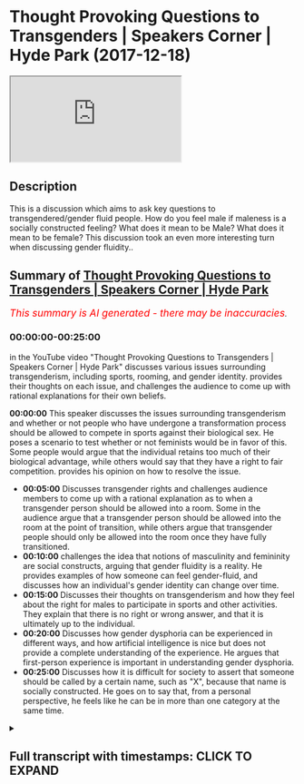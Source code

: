 # Thought Provoking Questions to Transgenders | Speakers Corner | Hyde Park (2017-12-18)

<iframe loading='lazy' allow='autoplay' src='https://www.youtube.com/embed/is61wp1w7-w'></iframe>

## Description

This is a discussion which aims to ask key questions to transgendered/gender fluid people. How do you feel male if maleness is a socially constructed feeling? What does it mean to be Male? What does it mean to be female? This discussion took an even more interesting turn when discussing gender fluidity..

## Summary of [Thought Provoking Questions to Transgenders | Speakers Corner | Hyde Park](https://www.youtube.com/watch?v=is61wp1w7-w)

*<span style="color:red; font-size:125%">This summary is AI generated - there may be inaccuracies</span>. [](/)*

### <a onclick="modifyYTiframeseektime('0')">00:00:00-00:25:00</a>

in the YouTube video "Thought Provoking Questions to Transgenders | Speakers Corner | Hyde Park" discusses various issues surrounding transgenderism, including sports, rooming, and gender identity. provides their thoughts on each issue, and challenges the audience to come up with rational explanations for their own beliefs.

**<a onclick="modifyYTiframeseektime('0')">00:00:00</a>** This speaker discusses the issues surrounding transgenderism and whether or not people who have undergone a transformation process should be allowed to compete in sports against their biological sex. He poses a scenario to test whether or not feminists would be in favor of this. Some people would argue that the individual retains too much of their biological advantage, while others would say that they have a right to fair competition. provides his opinion on how to resolve the issue.

* **<a onclick="modifyYTiframeseektime('300')">00:05:00</a>** Discusses transgender rights and challenges audience members to come up with a rational explanation as to when a transgender person should be allowed into a room. Some in the audience argue that a transgender person should be allowed into the room at the point of transition, while others argue that transgender people should only be allowed into the room once they have fully transitioned.
* **<a onclick="modifyYTiframeseektime('600')">00:10:00</a>** challenges the idea that notions of masculinity and femininity are social constructs, arguing that gender fluidity is a reality. He provides examples of how someone can feel gender-fluid, and discusses how an individual's gender identity can change over time.
* **<a onclick="modifyYTiframeseektime('900')">00:15:00</a>** Discusses their thoughts on transgenderism and how they feel about the right for males to participate in sports and other activities. They explain that there is no right or wrong answer, and that it is ultimately up to the individual.
* **<a onclick="modifyYTiframeseektime('1200')">00:20:00</a>** Discusses how gender dysphoria can be experienced in different ways, and how artificial intelligence is nice but does not provide a complete understanding of the experience. He argues that first-person experience is important in understanding gender dysphoria.
* **<a onclick="modifyYTiframeseektime('1500')">00:25:00</a>** Discusses how it is difficult for society to assert that someone should be called by a certain name, such as "X", because that name is socially constructed. He goes on to say that, from a personal perspective, he feels like he can be in more than one category at the same time.

<details><summary><h2>Full transcript with timestamps: CLICK TO EXPAND</h2></summary>

<a onclick="modifyYTiframeseektime('0')">0:00:00</a> is that Christian nothing because she's  
<a onclick="modifyYTiframeseektime('4')">0:00:04</a> wearing to ask you know why I find  
<a onclick="modifyYTiframeseektime('70')">0:01:10</a> interested there's two reasons like one  
<a onclick="modifyYTiframeseektime('73')">0:01:13</a> or all of them is is split the feminist  
<a onclick="modifyYTiframeseektime('76')">0:01:16</a> movement so the feminist movement seem  
<a onclick="modifyYTiframeseektime('79')">0:01:19</a> to be divided on the idea of trans like  
<a onclick="modifyYTiframeseektime('81')">0:01:21</a> what to do in certain circumstances and  
<a onclick="modifyYTiframeseektime('84')">0:01:24</a> it's also split homosexuals like so I  
<a onclick="modifyYTiframeseektime('87')">0:01:27</a> feel like some homes so can I ask you  
<a onclick="modifyYTiframeseektime('94')">0:01:34</a> some questions because for me yeah  
<a onclick="modifyYTiframeseektime('97')">0:01:37</a> oh just trying are you friends let me  
<a onclick="modifyYTiframeseektime('114')">0:01:54</a> ask you a question do you know Wi-Fi  
<a onclick="modifyYTiframeseektime('116')">0:01:56</a> interesting consider the following  
<a onclick="modifyYTiframeseektime('119')">0:01:59</a> scenario because you know this is where  
<a onclick="modifyYTiframeseektime('122')">0:02:02</a> I find the contentious issues are the  
<a onclick="modifyYTiframeseektime('126')">0:02:06</a> sports out there like sports mixed  
<a onclick="modifyYTiframeseektime('128')">0:02:08</a> martial artists football even rugby lots  
<a onclick="modifyYTiframeseektime('132')">0:02:12</a> of sports where I think society has  
<a onclick="modifyYTiframeseektime('135')">0:02:15</a> agreed that one gender has a biological  
<a onclick="modifyYTiframeseektime('141')">0:02:21</a> do you agree with this all right so so  
<a onclick="modifyYTiframeseektime('145')">0:02:25</a> that so males having a biological  
<a onclick="modifyYTiframeseektime('146')">0:02:26</a> advantage over females exactly so now  
<a onclick="modifyYTiframeseektime('165')">0:02:45</a> let me put you in a certain situation  
<a onclick="modifyYTiframeseektime('167')">0:02:47</a> ask you guys a question right say for  
<a onclick="modifyYTiframeseektime('170')">0:02:50</a> example you have a trans like yourself  
<a onclick="modifyYTiframeseektime('171')">0:02:51</a> or actually let's make it the opposite  
<a onclick="modifyYTiframeseektime('175')">0:02:55</a> way yeah so you have someone who's a  
<a onclick="modifyYTiframeseektime('178')">0:02:58</a> male who becomes female all right all  
<a onclick="modifyYTiframeseektime('183')">0:03:03</a> right  
<a onclick="modifyYTiframeseektime('184')">0:03:04</a> would you protect that person's right to  
<a onclick="modifyYTiframeseektime('187')">0:03:07</a> say for example they wanted to  
<a onclick="modifyYTiframeseektime('190')">0:03:10</a> participate in sport obviously they are  
<a onclick="modifyYTiframeseektime('192')">0:03:12</a> allowed to participate in sport yeah  
<a onclick="modifyYTiframeseektime('194')">0:03:14</a> alright say they want to participate in  
<a onclick="modifyYTiframeseektime('196')">0:03:16</a> sport would you protect their right to  
<a onclick="modifyYTiframeseektime('198')">0:03:18</a> for example without man became a woman  
<a onclick="modifyYTiframeseektime('200')">0:03:20</a> too because they want to be identified  
<a onclick="modifyYTiframeseektime('202')">0:03:22</a> as women right that's it they want it  
<a onclick="modifyYTiframeseektime('205')">0:03:25</a> they don't want to be even known as a  
<a onclick="modifyYTiframeseektime('206')">0:03:26</a> man anymore  
<a onclick="modifyYTiframeseektime('207')">0:03:27</a> that's that's behind them right so so so  
<a onclick="modifyYTiframeseektime('211')">0:03:31</a> man yeah could they now participate in a  
<a onclick="modifyYTiframeseektime('213')">0:03:33</a> woman's side of it should they be able  
<a onclick="modifyYTiframeseektime('216')">0:03:36</a> to yeah okay now this is the thing  
<a onclick="modifyYTiframeseektime('218')">0:03:38</a> because a lot of feminists would argue  
<a onclick="modifyYTiframeseektime('219')">0:03:39</a> that they shouldn't and they'll swim in  
<a onclick="modifyYTiframeseektime('222')">0:03:42</a> this I'm not saying they're right or  
<a onclick="modifyYTiframeseektime('222')">0:03:42</a> wrong I want your opinion right those  
<a onclick="modifyYTiframeseektime('225')">0:03:45</a> feminists would argue that hold on  
<a onclick="modifyYTiframeseektime('226')">0:03:46</a> because actually this is where the lines  
<a onclick="modifyYTiframeseektime('228')">0:03:48</a> between what is referred to as a social  
<a onclick="modifyYTiframeseektime('230')">0:03:50</a> construction and what's the biological  
<a onclick="modifyYTiframeseektime('232')">0:03:52</a> reality become blurred because here we  
<a onclick="modifyYTiframeseektime('234')">0:03:54</a> know that testosterone is a is obviously  
<a onclick="modifyYTiframeseektime('239')">0:03:59</a> a hormone which is which which enhances  
<a onclick="modifyYTiframeseektime('242')">0:04:02</a> your strength and it enhances your  
<a onclick="modifyYTiframeseektime('243')">0:04:03</a> biological bilities right so if that is  
<a onclick="modifyYTiframeseektime('246')">0:04:06</a> the case if someone even if they've had  
<a onclick="modifyYTiframeseektime('249')">0:04:09</a> like hormone blockers and if they had  
<a onclick="modifyYTiframeseektime('250')">0:04:10</a> like the whole operation even if they've  
<a onclick="modifyYTiframeseektime('253')">0:04:13</a> had that whole system you will still  
<a onclick="modifyYTiframeseektime('256')">0:04:16</a> have an enhanced hormonal biological  
<a onclick="modifyYTiframeseektime('259')">0:04:19</a> advantage from a successful perspective  
<a onclick="modifyYTiframeseektime('262')">0:04:22</a> right so some would argue is just like  
<a onclick="modifyYTiframeseektime('264')">0:04:24</a> taking steroids yeah that like you're  
<a onclick="modifyYTiframeseektime('266')">0:04:26</a> not allowed to take stories in my sports  
<a onclick="modifyYTiframeseektime('267')">0:04:27</a> yeah so how would you ice it so they all  
<a onclick="modifyYTiframeseektime('269')">0:04:29</a> say look it's not fair for someone who  
<a onclick="modifyYTiframeseektime('272')">0:04:32</a> has gone through that whole  
<a onclick="modifyYTiframeseektime('273')">0:04:33</a> transformative process yet it retains a  
<a onclick="modifyYTiframeseektime('276')">0:04:36</a> lot of the biological advantage of being  
<a onclick="modifyYTiframeseektime('278')">0:04:38</a> a man to be able to participate in a  
<a onclick="modifyYTiframeseektime('282')">0:04:42</a> woman only thing like that in fact it  
<a onclick="modifyYTiframeseektime('284')">0:04:44</a> could be argued that if they do  
<a onclick="modifyYTiframeseektime('286')">0:04:46</a> participate that would be depreciating  
<a onclick="modifyYTiframeseektime('288')">0:04:48</a> from women's rights because women have a  
<a onclick="modifyYTiframeseektime('290')">0:04:50</a> right to fair contest right so can you  
<a onclick="modifyYTiframeseektime('292')">0:04:52</a> see the two sides so okay tell me how  
<a onclick="modifyYTiframeseektime('294')">0:04:54</a> you resolve it  
<a onclick="modifyYTiframeseektime('330')">0:05:30</a> so you think you think that the right of  
<a onclick="modifyYTiframeseektime('333')">0:05:33</a> that person to participate in the gender  
<a onclick="modifyYTiframeseektime('336')">0:05:36</a> of the of the chosen gender is Trump's  
<a onclick="modifyYTiframeseektime('342')">0:05:42</a> yeah and we don't like Trump I think  
<a onclick="modifyYTiframeseektime('344')">0:05:44</a> we're on the same side but it Trump's  
<a onclick="modifyYTiframeseektime('348')">0:05:48</a> the the advances that they make  
<a onclick="modifyYTiframeseektime('372')">0:06:12</a> Chipping they should be case by case or  
<a onclick="modifyYTiframeseektime('374')">0:06:14</a> something yes but you know what that was  
<a onclick="modifyYTiframeseektime('376')">0:06:16</a> suggested because if you if you if we  
<a onclick="modifyYTiframeseektime('378')">0:06:18</a> had it that way then you'd have some  
<a onclick="modifyYTiframeseektime('380')">0:06:20</a> women but the point is this  
<a onclick="modifyYTiframeseektime('384')">0:06:24</a> then discrimination will still exist  
<a onclick="modifyYTiframeseektime('385')">0:06:25</a> against transgendered people because  
<a onclick="modifyYTiframeseektime('388')">0:06:28</a> some people will be judged oh yeah this  
<a onclick="modifyYTiframeseektime('391')">0:06:31</a> guy's got all this this woman right has  
<a onclick="modifyYTiframeseektime('394')">0:06:34</a> too much testosterone her body so the  
<a onclick="modifyYTiframeseektime('398')">0:06:38</a> issue is here it seemed like a question  
<a onclick="modifyYTiframeseektime('401')">0:06:41</a> with no answer you see what I mean  
<a onclick="modifyYTiframeseektime('406')">0:06:46</a> it seems like a question with no answer  
<a onclick="modifyYTiframeseektime('417')">0:06:57</a> okay let me ask you another question  
<a onclick="modifyYTiframeseektime('420')">0:07:00</a> we must go another question now we have  
<a onclick="modifyYTiframeseektime('423')">0:07:03</a> boys schools and girls schools now let's  
<a onclick="modifyYTiframeseektime('424')">0:07:04</a> go become a little more easy right this  
<a onclick="modifyYTiframeseektime('425')">0:07:05</a> is easy you're Nathan Nathan I like your  
<a onclick="modifyYTiframeseektime('469')">0:07:49</a> thinking in a way yeah I like your  
<a onclick="modifyYTiframeseektime('471')">0:07:51</a> open-minded I'll be honest with you I  
<a onclick="modifyYTiframeseektime('473')">0:07:53</a> don't find your open-mindedness among  
<a onclick="modifyYTiframeseektime('475')">0:07:55</a> other transgender some are very militant  
<a onclick="modifyYTiframeseektime('480')">0:08:00</a> right I think your your approach is a  
<a onclick="modifyYTiframeseektime('483')">0:08:03</a> bit more fresh because frankly we live  
<a onclick="modifyYTiframeseektime('490')">0:08:10</a> that what you've said there is fair  
<a onclick="modifyYTiframeseektime('493')">0:08:13</a> enough  
<a onclick="modifyYTiframeseektime('494')">0:08:14</a> considering the circumcised let me tell  
<a onclick="modifyYTiframeseektime('495')">0:08:15</a> you why because frankly if we were  
<a onclick="modifyYTiframeseektime('498')">0:08:18</a> living and we're living it this is the  
<a onclick="modifyYTiframeseektime('499')">0:08:19</a> age we're living in now right we're  
<a onclick="modifyYTiframeseektime('501')">0:08:21</a> living in an age where it's very  
<a onclick="modifyYTiframeseektime('503')">0:08:23</a> possible for there to be some kind of  
<a onclick="modifyYTiframeseektime('508')">0:08:28</a> policy change where now because this is  
<a onclick="modifyYTiframeseektime('512')">0:08:32</a> one of the contentious ones like where  
<a onclick="modifyYTiframeseektime('513')">0:08:33</a> do we put trans I for example as  
<a onclick="modifyYTiframeseektime('514')">0:08:34</a> transgendered man at one point so  
<a onclick="modifyYTiframeseektime('517')">0:08:37</a> someone who's had a sex change and  
<a onclick="modifyYTiframeseektime('520')">0:08:40</a> become a woman yeah  
<a onclick="modifyYTiframeseektime('521')">0:08:41</a> at what point should they be allowed  
<a onclick="modifyYTiframeseektime('523')">0:08:43</a> into the room as toilet as soon as they  
<a onclick="modifyYTiframeseektime('527')">0:08:47</a> identify yeah okay let me ask I want to  
<a onclick="modifyYTiframeseektime('530')">0:08:50</a> get all of their opinions let me  
<a onclick="modifyYTiframeseektime('550')">0:09:10</a> challenge you on that right so for  
<a onclick="modifyYTiframeseektime('553')">0:09:13</a> example if I and it's difficult if I had  
<a onclick="modifyYTiframeseektime('557')">0:09:17</a> to do nothing could be some kind of I'd  
<a onclick="modifyYTiframeseektime('559')">0:09:19</a> have a serious advantage let's be honest  
<a onclick="modifyYTiframeseektime('564')">0:09:24</a> and it wouldn't be an easy operation  
<a onclick="modifyYTiframeseektime('567')">0:09:27</a> anyways the point is this if somebody  
<a onclick="modifyYTiframeseektime('572')">0:09:32</a> transferred from being a man to a woman  
<a onclick="modifyYTiframeseektime('574')">0:09:34</a> only by virtue of just actually saying  
<a onclick="modifyYTiframeseektime('576')">0:09:36</a> that okay now I'm a woman now yeah  
<a onclick="modifyYTiframeseektime('577')">0:09:37</a> you're saying that the point at which  
<a onclick="modifyYTiframeseektime('579')">0:09:39</a> they should be allowed into the toilet  
<a onclick="modifyYTiframeseektime('581')">0:09:41</a> is the point to which that they identify  
<a onclick="modifyYTiframeseektime('582')">0:09:42</a> yeah  
<a onclick="modifyYTiframeseektime('586')">0:09:46</a> are you LGBT as well what what does that  
<a onclick="modifyYTiframeseektime('592')">0:09:52</a> mean can you tell me no way  
<a onclick="modifyYTiframeseektime('598')">0:09:58</a> really yeah what do you mean by okay  
<a onclick="modifyYTiframeseektime('603')">0:10:03</a> hold on hold on hold on this is really  
<a onclick="modifyYTiframeseektime('606')">0:10:06</a> interesting this is well this one here  
<a onclick="modifyYTiframeseektime('607')">0:10:07</a> no you see this question of we'll put it  
<a onclick="modifyYTiframeseektime('611')">0:10:11</a> on the side for saying this gender  
<a onclick="modifyYTiframeseektime('612')">0:10:12</a> fluidity here I'm gonna actually  
<a onclick="modifyYTiframeseektime('615')">0:10:15</a> challenge your little girl name okay  
<a onclick="modifyYTiframeseektime('617')">0:10:17</a> let's challenge her on you know you said  
<a onclick="modifyYTiframeseektime('621')">0:10:21</a> some days you feel milk and some days  
<a onclick="modifyYTiframeseektime('624')">0:10:24</a> you feel female yeah okay  
<a onclick="modifyYTiframeseektime('626')">0:10:26</a> do you accept that do you accept that  
<a onclick="modifyYTiframeseektime('631')">0:10:31</a> notions of masculinity and femininity  
<a onclick="modifyYTiframeseektime('633')">0:10:33</a> are social constructs are you with me  
<a onclick="modifyYTiframeseektime('641')">0:10:41</a> listen to me carefully do you accept  
<a onclick="modifyYTiframeseektime('644')">0:10:44</a> that notions of femininity are social  
<a onclick="modifyYTiframeseektime('646')">0:10:46</a> constructs in other words you would  
<a onclick="modifyYTiframeseektime('648')">0:10:48</a> argue right that the idea of woman  
<a onclick="modifyYTiframeseektime('651')">0:10:51</a> preferring pink or the idea of women  
<a onclick="modifyYTiframeseektime('654')">0:10:54</a> being in the house or kitchen all that  
<a onclick="modifyYTiframeseektime('655')">0:10:55</a> stuff that's a social construct based on  
<a onclick="modifyYTiframeseektime('658')">0:10:58</a> the patriarchal society right okay you  
<a onclick="modifyYTiframeseektime('661')">0:11:01</a> accept this right ideas of masculinity  
<a onclick="modifyYTiframeseektime('664')">0:11:04</a> therefore are also socially constructed  
<a onclick="modifyYTiframeseektime('666')">0:11:06</a> okay you accept that yeah all right if  
<a onclick="modifyYTiframeseektime('669')">0:11:09</a> you accept that which by the way  
<a onclick="modifyYTiframeseektime('671')">0:11:11</a> personally I don't accept it completely  
<a onclick="modifyYTiframeseektime('672')">0:11:12</a> there is some truth in it some I don't  
<a onclick="modifyYTiframeseektime('675')">0:11:15</a> completely accept it but if you accept  
<a onclick="modifyYTiframeseektime('676')">0:11:16</a> that if you okay can you see my question  
<a onclick="modifyYTiframeseektime('682')">0:11:22</a> right my question here is gonna be how  
<a onclick="modifyYTiframeseektime('684')">0:11:24</a> do you define gender fluidity when  
<a onclick="modifyYTiframeseektime('687')">0:11:27</a> gender has lost meaning because there is  
<a onclick="modifyYTiframeseektime('691')">0:11:31</a> no such thing as if because if  
<a onclick="modifyYTiframeseektime('693')">0:11:33</a> femininity and masculinity are social  
<a onclick="modifyYTiframeseektime('695')">0:11:35</a> constructs then you can't say I feel  
<a onclick="modifyYTiframeseektime('698')">0:11:38</a> masculine or feel feminine because both  
<a onclick="modifyYTiframeseektime('700')">0:11:40</a> of those things are subjective value  
<a onclick="modifyYTiframeseektime('702')">0:11:42</a> judgments which are socially constructed  
<a onclick="modifyYTiframeseektime('704')">0:11:44</a> reality maybe is the case that gender  
<a onclick="modifyYTiframeseektime('706')">0:11:46</a> fluidity is a social constructed reality  
<a onclick="modifyYTiframeseektime('708')">0:11:48</a> how do you know that what you're going  
<a onclick="modifyYTiframeseektime('710')">0:11:50</a> through is not socially construct  
<a onclick="modifyYTiframeseektime('716')">0:11:56</a> how do you know it's gender fluidity and  
<a onclick="modifyYTiframeseektime('718')">0:11:58</a> it's not just homo loop in your mood  
<a onclick="modifyYTiframeseektime('721')">0:12:01</a> swings  
<a onclick="modifyYTiframeseektime('722')">0:12:02</a> that literally you feel angry at one  
<a onclick="modifyYTiframeseektime('723')">0:12:03</a> point and that you know how do you know  
<a onclick="modifyYTiframeseektime('725')">0:12:05</a> how would you also differentiate between  
<a onclick="modifyYTiframeseektime('726')">0:12:06</a> those things how do you know for example  
<a onclick="modifyYTiframeseektime('730')">0:12:10</a> when was it when were you when did you  
<a onclick="modifyYTiframeseektime('731')">0:12:11</a> feel man bleep what do you feel like a  
<a onclick="modifyYTiframeseektime('733')">0:12:13</a> man okay fine but what you say your  
<a onclick="modifyYTiframeseektime('746')">0:12:26</a> gender fluid yeah those days will you  
<a onclick="modifyYTiframeseektime('748')">0:12:28</a> feel like I'm like a man to put it  
<a onclick="modifyYTiframeseektime('750')">0:12:30</a> crudely obviously that has socially you  
<a onclick="modifyYTiframeseektime('753')">0:12:33</a> know constructed implications you gender  
<a onclick="modifyYTiframeseektime('756')">0:12:36</a> fluid as well are you gonna fluid okay I  
<a onclick="modifyYTiframeseektime('758')">0:12:38</a> can ask you both those days you feel  
<a onclick="modifyYTiframeseektime('760')">0:12:40</a> like a man first of all how do you know  
<a onclick="modifyYTiframeseektime('763')">0:12:43</a> you feel like a moment what does that  
<a onclick="modifyYTiframeseektime('772')">0:12:52</a> mean what does that mean how would you  
<a onclick="modifyYTiframeseektime('773')">0:12:53</a> do stick with me stick with me because  
<a onclick="modifyYTiframeseektime('779')">0:12:59</a> this is interesting for me go ahead you  
<a onclick="modifyYTiframeseektime('782')">0:13:02</a> see you feel more masculine so tell me  
<a onclick="modifyYTiframeseektime('784')">0:13:04</a> what that means  
<a onclick="modifyYTiframeseektime('794')">0:13:14</a> so tell me like how tell me what you so  
<a onclick="modifyYTiframeseektime('799')">0:13:19</a> give me some things that you feel when  
<a onclick="modifyYTiframeseektime('800')">0:13:20</a> you feel masking aggression close I'm a  
<a onclick="modifyYTiframeseektime('844')">0:14:04</a> man right  
<a onclick="modifyYTiframeseektime('845')">0:14:05</a> I identify as a man so I know how it  
<a onclick="modifyYTiframeseektime('848')">0:14:08</a> feels to be an experience  
<a onclick="modifyYTiframeseektime('854')">0:14:14</a> tell me what emotions we're talking  
<a onclick="modifyYTiframeseektime('857')">0:14:17</a> about here that those days you feel  
<a onclick="modifyYTiframeseektime('858')">0:14:18</a>  gender-fluid a bit manly tell me  
<a onclick="modifyYTiframeseektime('861')">0:14:21</a> those things dim your emotion just one  
<a onclick="modifyYTiframeseektime('871')">0:14:31</a> now though a buyer is no wrong answer  
<a onclick="modifyYTiframeseektime('873')">0:14:33</a> this is the zero okay so let's get these  
<a onclick="modifyYTiframeseektime('925')">0:15:25</a> girls involved this all cuz I wanna know  
<a onclick="modifyYTiframeseektime('927')">0:15:27</a> if you share honestly I'm learning from  
<a onclick="modifyYTiframeseektime('929')">0:15:29</a> you guys don't take this I look like you  
<a onclick="modifyYTiframeseektime('932')">0:15:32</a> get me I'm just because I haven't met my  
<a onclick="modifyYTiframeseektime('934')">0:15:34</a> whole life I've met everyone but I've  
<a onclick="modifyYTiframeseektime('937')">0:15:37</a> not met gender food that's why I met  
<a onclick="modifyYTiframeseektime('956')">0:15:56</a> some people that claim to be like this  
<a onclick="modifyYTiframeseektime('957')">0:15:57</a> right but I never believed them right  
<a onclick="modifyYTiframeseektime('961')">0:16:01</a> my question is this  
<a onclick="modifyYTiframeseektime('964')">0:16:04</a> she was saying and I want her to pay  
<a onclick="modifyYTiframeseektime('966')">0:16:06</a> attention should I call you hurt him  
<a onclick="modifyYTiframeseektime('969')">0:16:09</a> okay that's cool then that makes it easy  
<a onclick="modifyYTiframeseektime('972')">0:16:12</a> for me  
<a onclick="modifyYTiframeseektime('973')">0:16:13</a> I called him see I need to change an  
<a onclick="modifyYTiframeseektime('976')">0:16:16</a> example listen because we're trying to  
<a onclick="modifyYTiframeseektime('980')">0:16:20</a> get to the bottom of something I said  
<a onclick="modifyYTiframeseektime('982')">0:16:22</a> like what is how do you feel when you're  
<a onclick="modifyYTiframeseektime('985')">0:16:25</a> like basically having your Matt mill day  
<a onclick="modifyYTiframeseektime('986')">0:16:26</a> so she goes things like I'll come into  
<a onclick="modifyYTiframeseektime('988')">0:16:28</a> more like male groups playing sports  
<a onclick="modifyYTiframeseektime('992')">0:16:32</a> will get more things like that so do  
<a onclick="modifyYTiframeseektime('994')">0:16:34</a> direct does that resonate with you a  
<a onclick="modifyYTiframeseektime('995')">0:16:35</a> little bit or what why do you feel when  
<a onclick="modifyYTiframeseektime('1006')">0:16:46</a> you feel filmo or what you feel like  
<a onclick="modifyYTiframeseektime('1008')">0:16:48</a> what kind of things you feel like Jack  
<a onclick="modifyYTiframeseektime('1009')">0:16:49</a> what activities you do you ask an  
<a onclick="modifyYTiframeseektime('1011')">0:16:51</a> activity what do you do  
<a onclick="modifyYTiframeseektime('1098')">0:18:18</a> okay yeah when you're playing sports or  
<a onclick="modifyYTiframeseektime('1107')">0:18:27</a> something yeah I've heard let's go  
<a onclick="modifyYTiframeseektime('1113')">0:18:33</a> what's your call how much of you heard  
<a onclick="modifyYTiframeseektime('1114')">0:18:34</a> of us at a feminist Ryan Agassi she  
<a onclick="modifyYTiframeseektime('1118')">0:18:38</a> wrote a book and she was talking about  
<a onclick="modifyYTiframeseektime('1120')">0:18:40</a> the things that women are inhibited from  
<a onclick="modifyYTiframeseektime('1122')">0:18:42</a> doing because of them because their  
<a onclick="modifyYTiframeseektime('1124')">0:18:44</a> physical breasts she mentioned that one  
<a onclick="modifyYTiframeseektime('1125')">0:18:45</a> of those things is sports because of  
<a onclick="modifyYTiframeseektime('1127')">0:18:47</a> their physical presence  
<a onclick="modifyYTiframeseektime('1132')">0:18:52</a> I can ask another question do I am since  
<a onclick="modifyYTiframeseektime('1150')">0:19:10</a> you got a gender-fluid on on a serious  
<a onclick="modifyYTiframeseektime('1152')">0:19:12</a> level I had shown a scowl on understand  
<a onclick="modifyYTiframeseektime('1154')">0:19:14</a> right now I'm in a position of  
<a onclick="modifyYTiframeseektime('1156')">0:19:16</a> understanding your you're teaching me  
<a onclick="modifyYTiframeseektime('1158')">0:19:18</a> you're the teacher and the learner I'm  
<a onclick="modifyYTiframeseektime('1159')">0:19:19</a> the question I am the question is this  
<a onclick="modifyYTiframeseektime('1161')">0:19:21</a> you know you say them that you feel like  
<a onclick="modifyYTiframeseektime('1163')">0:19:23</a> you do gender-fluid you feel like I'm at  
<a onclick="modifyYTiframeseektime('1165')">0:19:25</a> Mill would you go as far as I say and  
<a onclick="modifyYTiframeseektime('1167')">0:19:27</a> there's no right or wrong answers to  
<a onclick="modifyYTiframeseektime('1169')">0:19:29</a> short out your opinion would you go as  
<a onclick="modifyYTiframeseektime('1171')">0:19:31</a> far as to say that we should be afforded  
<a onclick="modifyYTiframeseektime('1173')">0:19:33</a> the right to participate of males like  
<a onclick="modifyYTiframeseektime('1176')">0:19:36</a> for example sports or but you know what  
<a onclick="modifyYTiframeseektime('1191')">0:19:51</a> I'm gonna ask you before basically at  
<a onclick="modifyYTiframeseektime('1194')">0:19:54</a> what point should males that are having  
<a onclick="modifyYTiframeseektime('1196')">0:19:56</a> because this goes back to the question  
<a onclick="modifyYTiframeseektime('1197')">0:19:57</a> we had before were you were hearing it  
<a onclick="modifyYTiframeseektime('1198')">0:19:58</a> when I said that if a male describes now  
<a onclick="modifyYTiframeseektime('1201')">0:20:01</a> like he's not had the sex change per se  
<a onclick="modifyYTiframeseektime('1202')">0:20:02</a> well now they identify themselves a  
<a onclick="modifyYTiframeseektime('1204')">0:20:04</a> female should they be allowed in the  
<a onclick="modifyYTiframeseektime('1206')">0:20:06</a> female toilets and most of you said yeah  
<a onclick="modifyYTiframeseektime('1207')">0:20:07</a> it should be yeah you said I am so I  
<a onclick="modifyYTiframeseektime('1209')">0:20:09</a> think okay so what's your opinion she's  
<a onclick="modifyYTiframeseektime('1214')">0:20:14</a> saying yes she's very on about  
<a onclick="modifyYTiframeseektime('1219')">0:20:19</a> are you are you trying to sir okay so  
<a onclick="modifyYTiframeseektime('1221')">0:20:21</a> what Isis okay explain to me how because  
<a onclick="modifyYTiframeseektime('1224')">0:20:24</a> it's all know you melt a few more fuel  
<a onclick="modifyYTiframeseektime('1244')">0:20:44</a> okay can i play devil's advocate for you  
<a onclick="modifyYTiframeseektime('1246')">0:20:46</a> guys later alright so someone could  
<a onclick="modifyYTiframeseektime('1248')">0:20:48</a> argue that here if someone because you  
<a onclick="modifyYTiframeseektime('1251')">0:20:51</a> let's I'm assuming your ingenuity I  
<a onclick="modifyYTiframeseektime('1254')">0:20:54</a> believe your genuine yeah obviously  
<a onclick="modifyYTiframeseektime('1255')">0:20:55</a> right what other people might not be  
<a onclick="modifyYTiframeseektime('1258')">0:20:58</a> genuine like for example my man here  
<a onclick="modifyYTiframeseektime('1260')">0:21:00</a> right okay I'm not gonna use example  
<a onclick="modifyYTiframeseektime('1263')">0:21:03</a> okay okay my man here right you might  
<a onclick="modifyYTiframeseektime('1266')">0:21:06</a> have this crush on a girl he or he might  
<a onclick="modifyYTiframeseektime('1269')">0:21:09</a> want to just spy on someone right he  
<a onclick="modifyYTiframeseektime('1271')">0:21:11</a> identifies himself as a female for about  
<a onclick="modifyYTiframeseektime('1272')">0:21:12</a> a week  
<a onclick="modifyYTiframeseektime('1273')">0:21:13</a> okay now no seriously this is a case  
<a onclick="modifyYTiframeseektime('1276')">0:21:16</a> because if we're talking about you get  
<a onclick="modifyYTiframeseektime('1278')">0:21:18</a> what I mean  
<a onclick="modifyYTiframeseektime('1279')">0:21:19</a> so so so that person hasn't had the sex  
<a onclick="modifyYTiframeseektime('1281')">0:21:21</a> change put on a wig or something  
<a onclick="modifyYTiframeseektime('1313')">0:21:53</a> I recently had a boyfriend  
<a onclick="modifyYTiframeseektime('1350')">0:22:30</a> but she feel like okay right you say you  
<a onclick="modifyYTiframeseektime('1362')">0:22:42</a> prefer to be a man what does it mean to  
<a onclick="modifyYTiframeseektime('1365')">0:22:45</a> be a man because you know can I tell you  
<a onclick="modifyYTiframeseektime('1372')">0:22:52</a> something philosophically yes I will say  
<a onclick="modifyYTiframeseektime('1374')">0:22:54</a> to you that I don't believe you yeah  
<a onclick="modifyYTiframeseektime('1378')">0:22:58</a> fully I'll tell you why  
<a onclick="modifyYTiframeseektime('1382')">0:23:02</a> being a man is a first-person subjective  
<a onclick="modifyYTiframeseektime('1386')">0:23:06</a> experience okay you can only know how it  
<a onclick="modifyYTiframeseektime('1389')">0:23:09</a> feels that like to be a man if you are a  
<a onclick="modifyYTiframeseektime('1392')">0:23:12</a> man  
<a onclick="modifyYTiframeseektime('1392')">0:23:12</a> biologically okay would you accept that  
<a onclick="modifyYTiframeseektime('1395')">0:23:15</a> so if you felt because this is one thing  
<a onclick="modifyYTiframeseektime('1398')">0:23:18</a> that we will talk about now because it's  
<a onclick="modifyYTiframeseektime('1399')">0:23:19</a> the idea of and it's a philosophical  
<a onclick="modifyYTiframeseektime('1400')">0:23:20</a> thing nature versus nurture right  
<a onclick="modifyYTiframeseektime('1404')">0:23:24</a> naturally naturally we're born in  
<a onclick="modifyYTiframeseektime('1407')">0:23:27</a> certain ways and that we have to work  
<a onclick="modifyYTiframeseektime('1409')">0:23:29</a> out a sociologist or psychologist or  
<a onclick="modifyYTiframeseektime('1410')">0:23:30</a> whatever is at one point at what junk  
<a onclick="modifyYTiframeseektime('1413')">0:23:33</a> cha and do we believe that society has  
<a onclick="modifyYTiframeseektime('1417')">0:23:37</a> had an influence on human beings  
<a onclick="modifyYTiframeseektime('1418')">0:23:38</a> thinking the reason why I kept asking  
<a onclick="modifyYTiframeseektime('1420')">0:23:40</a> you guys about masculinity and one when  
<a onclick="modifyYTiframeseektime('1423')">0:23:43</a> you because you guys are gender fluid  
<a onclick="modifyYTiframeseektime('1424')">0:23:44</a> and you you're obviously trying gender  
<a onclick="modifyYTiframeseektime('1426')">0:23:46</a> yeah  
<a onclick="modifyYTiframeseektime('1426')">0:23:46</a> at what point you feel like a man a  
<a onclick="modifyYTiframeseektime('1428')">0:23:48</a> woman and you said okay well when I cook  
<a onclick="modifyYTiframeseektime('1430')">0:23:50</a> I feel more like a woman when I play  
<a onclick="modifyYTiframeseektime('1431')">0:23:51</a> football more like a man you said that  
<a onclick="modifyYTiframeseektime('1434')">0:23:54</a> did you get me like I feel I want to be  
<a onclick="modifyYTiframeseektime('1436')">0:23:56</a> I don't know what it is but  
<a onclick="modifyYTiframeseektime('1439')">0:23:59</a> Wow it's just open I think it's more and  
<a onclick="modifyYTiframeseektime('1442')">0:24:02</a> looking and like a feeling of life I  
<a onclick="modifyYTiframeseektime('1445')">0:24:05</a> generally have really bad for me is my  
<a onclick="modifyYTiframeseektime('1453')">0:24:13</a> weight but gender dysphoria for me is my  
<a onclick="modifyYTiframeseektime('1455')">0:24:15</a> general  
<a onclick="modifyYTiframeseektime('1456')">0:24:16</a> genitals I get what you're saying yeah I  
<a onclick="modifyYTiframeseektime('1459')">0:24:19</a> understand this size with that but what  
<a onclick="modifyYTiframeseektime('1462')">0:24:22</a> I'm saying to you is that this idea of  
<a onclick="modifyYTiframeseektime('1464')">0:24:24</a> first-person experience is very it is  
<a onclick="modifyYTiframeseektime('1466')">0:24:26</a> important that for example before I came  
<a onclick="modifyYTiframeseektime('1468')">0:24:28</a> in today I was watching this thing  
<a onclick="modifyYTiframeseektime('1469')">0:24:29</a> there's a robot a new robot called  
<a onclick="modifyYTiframeseektime('1471')">0:24:31</a> Sophie have you seen the Sophie it looks  
<a onclick="modifyYTiframeseektime('1474')">0:24:34</a> very go home and watch they weren't  
<a onclick="modifyYTiframeseektime('1476')">0:24:36</a> Sophie right Sophie is one of the most  
<a onclick="modifyYTiframeseektime('1478')">0:24:38</a> probably the most like interesting  
<a onclick="modifyYTiframeseektime('1480')">0:24:40</a> looking robots human-like robots yeah  
<a onclick="modifyYTiframeseektime('1483')">0:24:43</a> now you know it so come back you can ask  
<a onclick="modifyYTiframeseektime('1486')">0:24:46</a> her Oh Sophie questions Sophie will  
<a onclick="modifyYTiframeseektime('1487')">0:24:47</a> answer but it's a robot at the end of  
<a onclick="modifyYTiframeseektime('1489')">0:24:49</a> the day so artificial intelligence is  
<a onclick="modifyYTiframeseektime('1490')">0:24:50</a> nice but so if someone came to you and  
<a onclick="modifyYTiframeseektime('1494')">0:24:54</a> say now hold on and this is not to take  
<a onclick="modifyYTiframeseektime('1496')">0:24:56</a> away from how you feel right if someone  
<a onclick="modifyYTiframeseektime('1498')">0:24:58</a> came to you say I want to feel like I  
<a onclick="modifyYTiframeseektime('1500')">0:25:00</a> want to  
<a onclick="modifyYTiframeseektime('1501')">0:25:01</a> I feel like Sophie I feel like a robot  
<a onclick="modifyYTiframeseektime('1503')">0:25:03</a> what would you say to them no no that's  
<a onclick="modifyYTiframeseektime('1515')">0:25:15</a> fine I respect them as well for that no  
<a onclick="modifyYTiframeseektime('1517')">0:25:17</a> problem  
<a onclick="modifyYTiframeseektime('1518')">0:25:18</a> you see oh laughs no she's question is  
<a onclick="modifyYTiframeseektime('1520')">0:25:20</a> would you believe them in other words is  
<a onclick="modifyYTiframeseektime('1524')">0:25:24</a> there a way that they could know how it  
<a onclick="modifyYTiframeseektime('1526')">0:25:26</a> feels like to be like Sophie okay if I  
<a onclick="modifyYTiframeseektime('1529')">0:25:29</a> ask you a question now let's go let's go  
<a onclick="modifyYTiframeseektime('1531')">0:25:31</a> one step further if you have I'm not  
<a onclick="modifyYTiframeseektime('1533')">0:25:33</a> comparing this before anyone says  
<a onclick="modifyYTiframeseektime('1534')">0:25:34</a> anything I'm not comparing this let's  
<a onclick="modifyYTiframeseektime('1536')">0:25:36</a> say for example I say look I feel I want  
<a onclick="modifyYTiframeseektime('1540')">0:25:40</a> to be like a rhino  
<a onclick="modifyYTiframeseektime('1543')">0:25:43</a> oh you know I did at one point when I  
<a onclick="modifyYTiframeseektime('1546')">0:25:46</a> was younger when I was younger I looked  
<a onclick="modifyYTiframeseektime('1548')">0:25:48</a> at I used to watch a lot of like animal  
<a onclick="modifyYTiframeseektime('1550')">0:25:50</a> documentaries in there and I was  
<a onclick="modifyYTiframeseektime('1551')">0:25:51</a> particularly fascinated with the lion I  
<a onclick="modifyYTiframeseektime('1553')">0:25:53</a> know how to be any animal I'd probably  
<a onclick="modifyYTiframeseektime('1559')">0:25:59</a> be a lion why because the king of the  
<a onclick="modifyYTiframeseektime('1561')">0:26:01</a> jungle he's got the ability to tear down  
<a onclick="modifyYTiframeseektime('1564')">0:26:04</a> his opponent you don't have to be as big  
<a onclick="modifyYTiframeseektime('1566')">0:26:06</a> as them yeah and look at them lion it  
<a onclick="modifyYTiframeseektime('1568')">0:26:08</a> looks beautiful man  
<a onclick="modifyYTiframeseektime('1570')">0:26:10</a> well the question is could I ever know  
<a onclick="modifyYTiframeseektime('1572')">0:26:12</a> how it feels like to be a lion park like  
<a onclick="modifyYTiframeseektime('1578')">0:26:18</a> a lion so if I ask the people to call me  
<a onclick="modifyYTiframeseektime('1583')">0:26:23</a> Lions H that's my name now lion H I want  
<a onclick="modifyYTiframeseektime('1587')">0:26:27</a> to made this part of them but the point  
<a onclick="modifyYTiframeseektime('1593')">0:26:33</a> being is this  
<a onclick="modifyYTiframeseektime('1594')">0:26:34</a> at what point and this is a question  
<a onclick="modifyYTiframeseektime('1596')">0:26:36</a> it's an open question guys you know I'm  
<a onclick="modifyYTiframeseektime('1597')">0:26:37</a> saying I'm not trying to well I'm just  
<a onclick="modifyYTiframeseektime('1600')">0:26:40</a> saying at what point does society  
<a onclick="modifyYTiframeseektime('1602')">0:26:42</a> actually say but hold on that's how you  
<a onclick="modifyYTiframeseektime('1603')">0:26:43</a> feel you want to be that's how you and  
<a onclick="modifyYTiframeseektime('1605')">0:26:45</a> that is actually I'm not going to use  
<a onclick="modifyYTiframeseektime('1608')">0:26:48</a> the word delusional at all right but  
<a onclick="modifyYTiframeseektime('1610')">0:26:50</a> that is a thought process which is a  
<a onclick="modifyYTiframeseektime('1612')">0:26:52</a> faulty cognition of some sort which  
<a onclick="modifyYTiframeseektime('1613')">0:26:53</a> needs to be remedied so at what point  
<a onclick="modifyYTiframeseektime('1615')">0:26:55</a> which we call it gender neutrality or  
<a onclick="modifyYTiframeseektime('1618')">0:26:58</a> gender at what point do you guys think  
<a onclick="modifyYTiframeseektime('1621')">0:27:01</a> yeah that it's actually more advisable  
<a onclick="modifyYTiframeseektime('1626')">0:27:06</a> to remind this is my question do to what  
<a onclick="modifyYTiframeseektime('1631')">0:27:11</a> at what point is it more advisable to  
<a onclick="modifyYTiframeseektime('1633')">0:27:13</a> remind human beings of their biological  
<a onclick="modifyYTiframeseektime('1636')">0:27:16</a> sex if any and if not then but does  
<a onclick="modifyYTiframeseektime('1641')">0:27:21</a> biological sex have anything to do with  
<a onclick="modifyYTiframeseektime('1643')">0:27:23</a> defining human beings as who they are  
<a onclick="modifyYTiframeseektime('1652')">0:27:32</a> you get what I mean because it seems  
<a onclick="modifyYTiframeseektime('1655')">0:27:35</a> that crop for me it seems I can catch 22  
<a onclick="modifyYTiframeseektime('1657')">0:27:37</a> 22nd why if you say that okay  
<a onclick="modifyYTiframeseektime('1660')">0:27:40</a> gender-fluid I feel man sometimes I feel  
<a onclick="modifyYTiframeseektime('1663')">0:27:43</a> like woman you're born as a biological  
<a onclick="modifyYTiframeseektime('1665')">0:27:45</a> woman I'll say that from your  
<a onclick="modifyYTiframeseektime('1667')">0:27:47</a> first-person subjective experience you  
<a onclick="modifyYTiframeseektime('1668')">0:27:48</a> can never actually feel how it is to be  
<a onclick="modifyYTiframeseektime('1670')">0:27:50</a> a man unless you are a man right right  
<a onclick="modifyYTiframeseektime('1673')">0:27:53</a> biologically biologically now if you say  
<a onclick="modifyYTiframeseektime('1676')">0:27:56</a> no hold on because I feel like I'm  
<a onclick="modifyYTiframeseektime('1678')">0:27:58</a> playing more sports in some days and  
<a onclick="modifyYTiframeseektime('1679')">0:27:59</a> cooking Avenue right but then we could  
<a onclick="modifyYTiframeseektime('1683')">0:28:03</a> turn around and say what hold on that's  
<a onclick="modifyYTiframeseektime('1684')">0:28:04</a> the social construction of what it means  
<a onclick="modifyYTiframeseektime('1686')">0:28:06</a> to be a man and that's a social  
<a onclick="modifyYTiframeseektime('1687')">0:28:07</a> construction of what we to be a woman so  
<a onclick="modifyYTiframeseektime('1689')">0:28:09</a> it might not be so same thing so someone  
<a onclick="modifyYTiframeseektime('1695')">0:28:15</a> you get what I mean so that's why the  
<a onclick="modifyYTiframeseektime('1698')">0:28:18</a> trans transgender discussion transsexual  
<a onclick="modifyYTiframeseektime('1700')">0:28:20</a> discussion is actually a very  
<a onclick="modifyYTiframeseektime('1701')">0:28:21</a> complicated one yeah unda liberalism or  
<a onclick="modifyYTiframeseektime('1704')">0:28:24</a> under any other system obvious a  
<a onclick="modifyYTiframeseektime('1706')">0:28:26</a> Laveau's level to get me so tomorrow is  
<a onclick="modifyYTiframeseektime('1708')">0:28:28</a> really interesting because unless I  
<a onclick="modifyYTiframeseektime('1709')">0:28:29</a> wanna profit there were men and that had  
<a onclick="modifyYTiframeseektime('1712')">0:28:32</a> castrated themselves right and yeah yeah  
<a onclick="modifyYTiframeseektime('1714')">0:28:34</a> and he you know he would treat with with  
<a onclick="modifyYTiframeseektime('1717')">0:28:37</a> great respect and whatnot yeah but the  
<a onclick="modifyYTiframeseektime('1719')">0:28:39</a> point is is I don't know you know that's  
<a onclick="modifyYTiframeseektime('1721')">0:28:41</a> what we believe we believe in treating  
<a onclick="modifyYTiframeseektime('1722')">0:28:42</a> everyone with respect however the point  
<a onclick="modifyYTiframeseektime('1725')">0:28:45</a> is this transgender transsexual  
<a onclick="modifyYTiframeseektime('1729')">0:28:49</a> discussion is it seems like from I'm not  
<a onclick="modifyYTiframeseektime('1733')">0:28:53</a> even thinking about it from religion  
<a onclick="modifyYTiframeseektime('1736')">0:28:56</a> perspective or whatever I'm just  
<a onclick="modifyYTiframeseektime('1737')">0:28:57</a> thinking about from a sociological  
<a onclick="modifyYTiframeseektime('1738')">0:28:58</a> perspective I'm saying it's very  
<a onclick="modifyYTiframeseektime('1741')">0:29:01</a> difficult for us to assert that hold on  
<a onclick="modifyYTiframeseektime('1745')">0:29:05</a> we should call this person X because  
<a onclick="modifyYTiframeseektime('1748')">0:29:08</a> they they feel like X what actually  
<a onclick="modifyYTiframeseektime('1751')">0:29:11</a> feeling like X is socially constructed  
<a onclick="modifyYTiframeseektime('1757')">0:29:17</a> yeah quite dear  
<a onclick="modifyYTiframeseektime('1759')">0:29:19</a> that so you group me like do but at the  
<a onclick="modifyYTiframeseektime('1762')">0:29:22</a> same time obviously that's constricted  
<a onclick="modifyYTiframeseektime('1764')">0:29:24</a> to myself  
</details>
